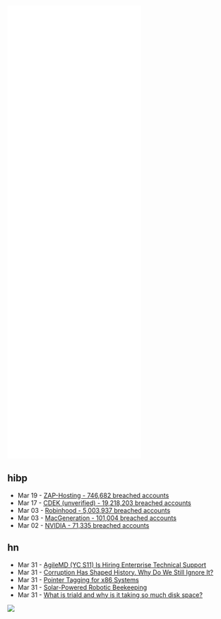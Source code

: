 ![Metrics](https://raw.githubusercontent.com/phixion/phixion/master/metrics.svg)

## hibp

<!--
for https://github.com/phixion/phixion/blob/main/.github/workflows/feeds.yml
-->
<!--START_SECTION:haveibeenpwnd-->
- Mar 19 - [ZAP-Hosting - 746,682 breached accounts](https://haveibeenpwned.com/PwnedWebsites#ZAPHosting)
- Mar 17 - [CDEK (unverified) - 19,218,203 breached accounts](https://haveibeenpwned.com/PwnedWebsites#CDEK)
- Mar 03 - [Robinhood - 5,003,937 breached accounts](https://haveibeenpwned.com/PwnedWebsites#Robinhood)
- Mar 03 - [MacGeneration - 101,004 breached accounts](https://haveibeenpwned.com/PwnedWebsites#MacGeneration)
- Mar 02 - [NVIDIA - 71,335 breached accounts](https://haveibeenpwned.com/PwnedWebsites#NVIDIA)
<!--END_SECTION:haveibeenpwnd-->

## hn

<!--
for https://github.com/phixion/phixion/blob/main/.github/workflows/feeds.yml
-->
<!--START_SECTION:hn-->
- Mar 31 - [AgileMD (YC S11) Is Hiring Enterprise Technical Support](https://www.ycombinator.com/companies/agilemd/jobs/vYB4N8Q-enterprise-technical-support-analyst)
- Mar 31 - [Corruption Has Shaped History. Why Do We Still Ignore It?](https://aeon.co/essays/corruption-has-shaped-history-why-do-we-still-ignore-it)
- Mar 31 - [Pointer Tagging for x86 Systems](https://lwn.net/SubscriberLink/888914/e81588082fa3b858/)
- Mar 31 - [Solar-Powered Robotic Beekeeping](https://www.beewise.ag)
- Mar 31 - [What is triald and why is it taking so much disk space?](https://eclecticlight.co/2022/03/31/what-is-triald-and-why-is-it-taking-so-much-disk-space/)
<!--END_SECTION:hn-->

<!--
for https://yhype.me
-->
![](https://hit.yhype.me/github/profile?user_id=13013670)
